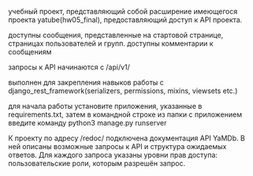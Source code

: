 учебный проект, представляющий собой расширение имеющегося проекта yatube(hw05_final), предоставляющий доступ к API проекта.

доступны сообщения, представленные на стартовой странице, страницах пользователей и групп. доступны комментарии к сообщениям

запросы к API начинаются с /api/v1/

выполнен для закрепления навыков работы с django_rest_framework(serializers, permissions, mixins, viewsets etc.)

для начала работы установите приложения, указанные в requirements.txt, затем в командной строке из папки с приложением 
введите команду python3 manage.py runserver

К проекту по адресу /redoc/ подключена документация API YaMDb. В ней описаны возможные запросы к API и структура
ожидаемых ответов. Для каждого запроса указаны уровни прав доступа: пользовательские роли, которым разрешён запрос.

